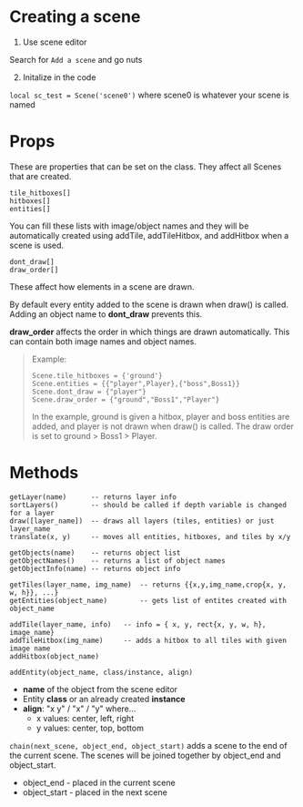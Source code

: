# Creating a scene

1. Use scene editor

Search for `Add a scene` and go nuts

2. Initalize in the code

`local sc_test = Scene('scene0')` where scene0 is whatever your scene is named

# Props

These are properties that can be set on the class. They affect all Scenes that are created.

```
tile_hitboxes[]
hitboxes[]
entities[]
```

You can fill these lists with image/object names and they will be automatically created using addTile, addTileHitbox, and addHitbox when a scene is used.

```
dont_draw[]
draw_order[]
```

These affect how elements in a scene are drawn. 

By default every entity added to the scene is drawn when draw() is called. Adding an object name to **dont_draw** prevents this. 

**draw_order** affects the order in which things are drawn automatically. This can contain both image names and object names.

>Example:
>```
>Scene.tile_hitboxes = {'ground'}
>Scene.entities = {{"player",Player},{"boss",Boss1}}
>Scene.dont_draw = {"player"}
>Scene.draw_order = {"ground","Boss1","Player"}
>```
>In the example, ground is given a hitbox, player and boss entities are added, and player is not drawn when draw() is called. The draw order is set to ground > Boss1 > Player.

# Methods

```
getLayer(name)		-- returns layer info
sortLayers()		-- should be called if depth variable is changed for a layer
draw([layer_name]) 	-- draws all layers (tiles, entities) or just layer_name
translate(x, y)		-- moves all entities, hitboxes, and tiles by x/y

getObjects(name)	-- returns object list
getObjectNames()	-- returns a list of object names
getObjectInfo(name)	-- returns object info

getTiles(layer_name, img_name)	-- returns {{x,y,img_name,crop{x, y, w, h}}, ...}
getEntities(object_name)		-- gets list of entites created with object_name

addTile(layer_name, info)	-- info = { x, y, rect{x, y, w, h}, image_name}
addTileHitbox(img_name)		-- adds a hitbox to all tiles with given image name
addHitbox(object_name)
```

`addEntity(object_name, class/instance, align)`

* **name** of the object from the scene editor
* Entity **class** or an already created **instance**
* **align**: "x y" / "x" / "y" where...
	* x values: center, left, right
	* y values: center, top, bottom

`chain(next_scene, object_end, object_start)` adds a scene to the end of the current scene. The scenes will be joined together by object_end and object_start.

* object_end - placed in the current scene
* object_start - placed in the next scene